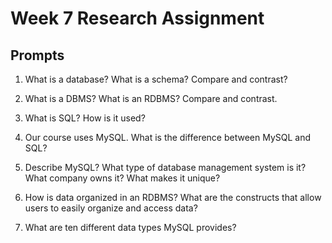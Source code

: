 # Week 7 Research Assignment

## Prompts

1. What is a database?  What is a schema?  Compare and contrast?

2. What is a DBMS?  What is an RDBMS?  Compare and contrast.

3. What is SQL?  How is it used?  

4. Our course uses MySQL.  What is the difference between MySQL and SQL?

5. Describe MySQL?  What type of database management system is it?  What company owns it?  What makes it unique?

6. How is data organized in an RDBMS?   What are the constructs that allow users to easily organize and access data? 

7. What are ten different data types MySQL provides?